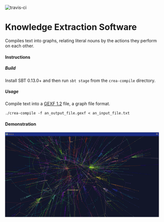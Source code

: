 
![travis-ci](https://travis-ci.org/crea-berkeley/knowledge-extraction.svg?branch=master)

# Knowledge Extraction Software

Compiles text into graphs, relating literal nouns by the actions they perform on each other.

#### Instructions

##### Build

Install SBT 0.13.0+ and then run <code>sbt stage</code> from the <code>crea-compile</code> directory.

##### Usage

Compile text into a [GEXF 1.2](http://gexf.net/format/index.html) file, a graph file format.

    ./crea-compile -f an_output_file.gexf < an_input_file.txt

#### Demonstration

 [![Results](results.png)](http://markfarrell.ca/creal)




